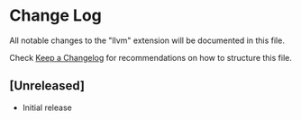 # Change Log
All notable changes to the "llvm" extension will be documented in this file.

Check [Keep a Changelog](http://keepachangelog.com/) for recommendations on how to structure this file.

## [Unreleased]
- Initial release
